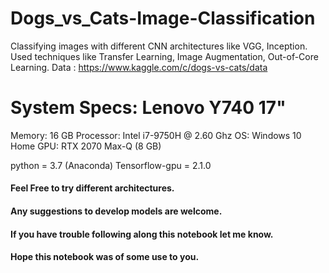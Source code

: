 # Dogs_vs_Cats-Image-Classification
Classifying images with different CNN architectures like VGG, Inception. 
Used techniques like Transfer Learning, Image Augmentation, Out-of-Core Learning. 
Data : https://www.kaggle.com/c/dogs-vs-cats/data

# System Specs: Lenovo Y740 17"
Memory: 16 GB
Processor: Intel i7-9750H @ 2.60 Ghz
OS: Windows 10 Home
GPU: RTX 2070 Max-Q (8 GB)

python = 3.7 (Anaconda)
Tensorflow-gpu = 2.1.0

<h4>Feel Free to try different architectures.</h4>
<h4> Any suggestions to develop models are welcome.</h4>
<h4>If you have trouble following along this notebook let me know.</h4>
<h4>Hope this notebook was of some use to you.</h4>
